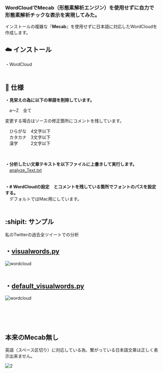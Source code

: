 ### WordCloudでMecab（形態素解析エンジン）を使用せずに自力で形態素解析チックな表示を実現してみた。


インストールの複雑な『**Mecab**』を使用せずに日本語に対応したWordCloudを作成します。

## :cloud: インストール
・WordCloud  
　　

## :book: 仕様
**・見栄えの為に以下の単語を削除しています。**

　a〜Z　全て

変更する場合はソースの修正箇所にコメントを残しています。

　ひらがな　4文字以下  
　カタカナ　3文字以下  
　漢字　　　2文字以下  

　  

**・分析したい文章テキストを以下ファイルに上書きして実行します。**  
　[analyze_Text.txt](https://github.com/aocattleya/WordCloud-Japanese_Sample/blob/master/analyze_Text.txt)  
　  

**・# WordCloudの設定　とコメントを残している箇所でフォントのパスを設定する。**  
　デフォルトではMac用にしています。  
　  
 
## :shipit: サンプル
私のTwitterの過去全ツイートでの分析

## ・[visualwords.py](https://github.com/aocattleya/WordCloud-Japanese_Sample/blob/master/visualwords.py)

![wordcloud](https://user-images.githubusercontent.com/39142850/60393830-8907e700-9b56-11e9-9e71-aefd840ce290.png)  
　　  

## ・[default_visualwords.py](https://github.com/aocattleya/WordCloud-Japanese_Sample/blob/master/default_visualwords.py)

![wordcloud](https://user-images.githubusercontent.com/39142850/59966720-5f016400-955b-11e9-9f97-e1ef8ffe5f36.png)

　  
　  
　  

## 本来のMecab無し

英語（スペース区切り）に対応している為、繋がっている日本語文章は正しく表示出来ません。

![2](https://user-images.githubusercontent.com/39142850/60111648-4c7c6a00-97a9-11e9-9e82-85ab02156f65.png)

